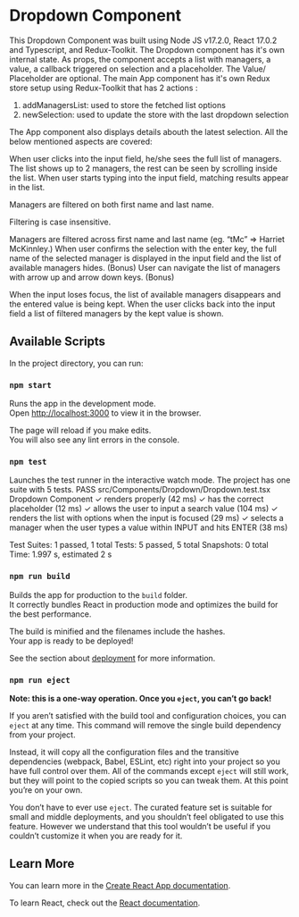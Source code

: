 # Dropdown Component

This Dropdown Component was built using Node JS v17.2.0, React 17.0.2 and Typescript, and Redux-Toolkit.
The Dropdown component has it's own internal state.
As props, the component accepts a list with managers, a value, a callback triggered on selection and a placeholder. The Value/ Placeholder are optional.
The main App component has it's own Redux store setup using Redux-Toolkit that has 2 actions :
 1. addManagersList: used to store the fetched list options
 2. newSelection: used to update the store with the last dropdown selection

The App component also displays details abouth the latest selection.
All the below mentioned aspects are covered:

When user clicks into the input field, he/she sees the full list of managers.
The list shows up to 2 managers, the rest can be seen by scrolling inside the list.
When user starts typing into the input field, matching results appear in the list.
	
Managers are filtered on both first name and last name.
			
Filtering is case insensitive.	
		
Managers are filtered across first name and last name (eg. “tMc” =&gt; Harriet McKinnley.)
When user confirms the selection with the enter key, the full name of the selected manager is displayed in the input field and the list of available managers hides. (Bonus)
User can navigate the list of managers with arrow up and arrow down keys. (Bonus)

When the input loses focus, the list of available managers disappears and the entered value is being kept.
When the user clicks back into the input field a list of filtered managers by the kept value is shown.


## Available Scripts

In the project directory, you can run:

### `npm start`

Runs the app in the development mode.\
Open [http://localhost:3000](http://localhost:3000) to view it in the browser.

The page will reload if you make edits.\
You will also see any lint errors in the console.

### `npm test`

Launches the test runner in the interactive watch mode. The project has one suite with 5 tests.
 PASS  src/Components/Dropdown/Dropdown.test.tsx
  Dropdown Component 
    ✓ renders properly (42 ms)
    ✓ has the correct placeholder (12 ms)
    ✓ allows the user to input a search value (104 ms)
    ✓ renders the list with options when the input is focused (29 ms)
    ✓ selects a manager when the user types a value within INPUT and hits ENTER (38 ms)

Test Suites: 1 passed, 1 total
Tests:       5 passed, 5 total
Snapshots:   0 total
Time:        1.997 s, estimated 2 s

### `npm run build`

Builds the app for production to the `build` folder.\
It correctly bundles React in production mode and optimizes the build for the best performance.

The build is minified and the filenames include the hashes.\
Your app is ready to be deployed!

See the section about [deployment](https://facebook.github.io/create-react-app/docs/deployment) for more information.

### `npm run eject`

**Note: this is a one-way operation. Once you `eject`, you can’t go back!**

If you aren’t satisfied with the build tool and configuration choices, you can `eject` at any time. This command will remove the single build dependency from your project.

Instead, it will copy all the configuration files and the transitive dependencies (webpack, Babel, ESLint, etc) right into your project so you have full control over them. All of the commands except `eject` will still work, but they will point to the copied scripts so you can tweak them. At this point you’re on your own.

You don’t have to ever use `eject`. The curated feature set is suitable for small and middle deployments, and you shouldn’t feel obligated to use this feature. However we understand that this tool wouldn’t be useful if you couldn’t customize it when you are ready for it.

## Learn More

You can learn more in the [Create React App documentation](https://facebook.github.io/create-react-app/docs/getting-started).

To learn React, check out the [React documentation](https://reactjs.org/).

